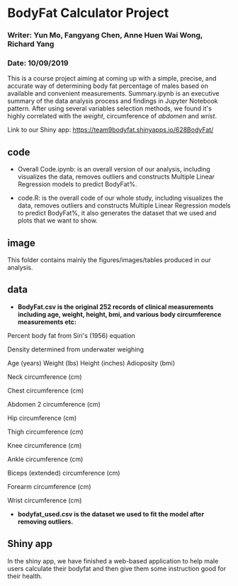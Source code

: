 # BodyFat Calculator Project

### Writer: Yun Mo, Fangyang Chen, Anne Huen Wai Wong, Richard Yang

### Date: 10/09/2019

This is a course project aiming at coming up with a simple, precise, and accurate way of determining body fat percentage of males based on available and convenient measurements. Summary.ipynb is an executive summary of the data analysis process and findings in Jupyter Notebook pattern. After using several variables selection methods, we found it's highly correlated with the *weight*, circumference of *abdomen* and *wrist*.

Link to our Shiny app: https://team9bodyfat.shinyapps.io/628BodyFat/

## code
 
- Overall Code.ipynb: is an overall version of our analysis, including visualizes the data, removes outliers and constructs Multiple Linear Regression models to predict BodyFat%.

- code.R: is the overall code of our whole study, including visualizes the data, removes outliers and constructs Multiple Linear Regression models to predict BodyFat%, it also generates the dataset that we used and plots that we want to show. 


## image

This folder contains mainly the figures/images/tables produced in our analysis.

## data

- **BodyFat.csv is the original 252 records of clinical measurements including age, weight, height, bmi, and various body circumference measurements etc:**

Percent body fat from Siri's (1956) equation

Density determined from underwater weighing

Age (years)
Weight (lbs)
Height (inches)
Adioposity (bmi)

Neck circumference (cm)

Chest circumference (cm)

Abdomen 2 circumference (cm)

Hip circumference (cm)

Thigh circumference (cm)

Knee circumference (cm)

Ankle circumference (cm)

Biceps (extended) circumference (cm)

Forearm circumference (cm)

Wrist circumference (cm)

- **bodyfat_used.csv is the dataset we used to fit the model after removing outliers.**

## Shiny app

In the shiny app, we have finished a web-based application to help male users calculate their bodyfat and then give them some instruction good for their health.

